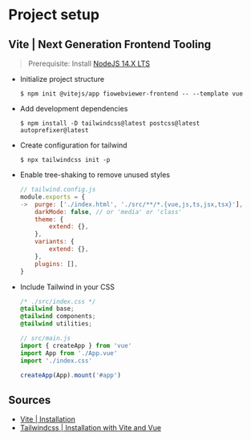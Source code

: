 # Project setup

## Vite | Next Generation Frontend Tooling

> Prerequisite:
> Install [NodeJS 14.X LTS](https://github.com/nodesource/distributions/blob/master/README.md#debinstall)

- Initialize project structure

    ```shell
    $ npm init @vitejs/app fiowebviewer-frontend -- --template vue
    ```

- Add development dependencies

    ```shell
    $ npm install -D tailwindcss@latest postcss@latest autoprefixer@latest
    ```

- Create configuration for tailwind

    ```shell
    $ npx tailwindcss init -p
    ```

- Enable tree-shaking to remove unused styles

    ```js
    // tailwind.config.js
    module.exports = {
    ->  purge: ['./index.html', './src/**/*.{vue,js,ts,jsx,tsx}'],
        darkMode: false, // or 'media' or 'class'
        theme: {
            extend: {},
        },
        variants: {
            extend: {},
        },
        plugins: [],
    }
    ```

- Include Tailwind in your CSS

    ```css
    /* ./src/index.css */
    @tailwind base;
    @tailwind components;
    @tailwind utilities;
    ```

    ```js
    // src/main.js
    import { createApp } from 'vue'
    import App from './App.vue'
    import './index.css'

    createApp(App).mount('#app')
    ```

## Sources

- [Vite | Installation](https://vitejs.dev/guide/)
- [Tailwindcss | Installation with Vite and Vue](https://tailwindcss.com/docs/guides/vue-3-vite)
